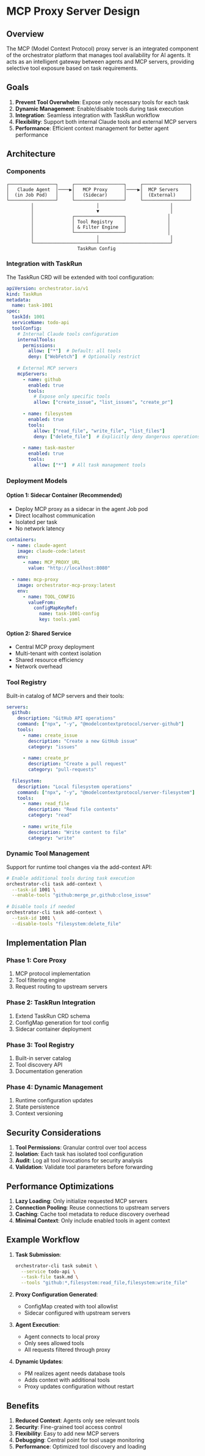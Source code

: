 # MCP Proxy Server Design

## Overview

The MCP (Model Context Protocol) proxy server is an integrated component of the orchestrator platform that manages tool availability for AI agents. It acts as an intelligent gateway between agents and MCP servers, providing selective tool exposure based on task requirements.

## Goals

1. **Prevent Tool Overwhelm**: Expose only necessary tools for each task
2. **Dynamic Management**: Enable/disable tools during task execution
3. **Integration**: Seamless integration with TaskRun workflow
4. **Flexibility**: Support both internal Claude tools and external MCP servers
5. **Performance**: Efficient context management for better agent performance

## Architecture

### Components

```
┌─────────────────┐     ┌──────────────────┐     ┌─────────────────┐
│   Claude Agent  │────▶│   MCP Proxy      │────▶│  MCP Servers    │
│  (in Job Pod)   │     │   (Sidecar)      │     │  (External)     │
└─────────────────┘     └──────────────────┘     └─────────────────┘
         │                       │                          │
         │                       ▼                          │
         │              ┌──────────────────┐               │
         │              │ Tool Registry    │               │
         │              │ & Filter Engine  │               │
         │              └──────────────────┘               │
         │                       │                          │
         └───────────────────────┴──────────────────────────┘
                          TaskRun Config
```

### Integration with TaskRun

The TaskRun CRD will be extended with tool configuration:

```yaml
apiVersion: orchestrator.io/v1
kind: TaskRun
metadata:
  name: task-1001
spec:
  taskId: 1001
  serviceName: todo-api
  toolConfig:
    # Internal Claude tools configuration
    internalTools:
      permissions:
        allow: ["*"]  # Default: all tools
        deny: ["WebFetch"]  # Optionally restrict
    
    # External MCP servers
    mcpServers:
      - name: github
        enabled: true
        tools:
          # Expose only specific tools
          allow: ["create_issue", "list_issues", "create_pr"]
          
      - name: filesystem
        enabled: true
        tools:
          allow: ["read_file", "write_file", "list_files"]
          deny: ["delete_file"]  # Explicitly deny dangerous operations
          
      - name: task-master
        enabled: true
        tools:
          allow: ["*"]  # All task management tools
```

### Deployment Models

#### Option 1: Sidecar Container (Recommended)
- Deploy MCP proxy as a sidecar in the agent Job pod
- Direct localhost communication
- Isolated per task
- No network latency

```yaml
containers:
  - name: claude-agent
    image: claude-code:latest
    env:
      - name: MCP_PROXY_URL
        value: "http://localhost:8080"
  
  - name: mcp-proxy
    image: orchestrator-mcp-proxy:latest
    env:
      - name: TOOL_CONFIG
        valueFrom:
          configMapKeyRef:
            name: task-1001-config
            key: tools.yaml
```

#### Option 2: Shared Service
- Central MCP proxy deployment
- Multi-tenant with context isolation
- Shared resource efficiency
- Network overhead

### Tool Registry

Built-in catalog of MCP servers and their tools:

```yaml
servers:
  github:
    description: "GitHub API operations"
    command: ["npx", "-y", "@modelcontextprotocol/server-github"]
    tools:
      - name: create_issue
        description: "Create a new GitHub issue"
        category: "issues"
        
      - name: create_pr
        description: "Create a pull request"
        category: "pull-requests"
        
  filesystem:
    description: "Local filesystem operations"
    command: ["npx", "-y", "@modelcontextprotocol/server-filesystem"]
    tools:
      - name: read_file
        description: "Read file contents"
        category: "read"
        
      - name: write_file
        description: "Write content to file"
        category: "write"
```

### Dynamic Tool Management

Support for runtime tool changes via the add-context API:

```bash
# Enable additional tools during task execution
orchestrator-cli task add-context \
  --task-id 1001 \
  --enable-tools "github:merge_pr,github:close_issue"
  
# Disable tools if needed
orchestrator-cli task add-context \
  --task-id 1001 \
  --disable-tools "filesystem:delete_file"
```

## Implementation Plan

### Phase 1: Core Proxy
1. MCP protocol implementation
2. Tool filtering engine
3. Request routing to upstream servers

### Phase 2: TaskRun Integration
1. Extend TaskRun CRD schema
2. ConfigMap generation for tool config
3. Sidecar container deployment

### Phase 3: Tool Registry
1. Built-in server catalog
2. Tool discovery API
3. Documentation generation

### Phase 4: Dynamic Management
1. Runtime configuration updates
2. State persistence
3. Context versioning

## Security Considerations

1. **Tool Permissions**: Granular control over tool access
2. **Isolation**: Each task has isolated tool configuration
3. **Audit**: Log all tool invocations for security analysis
4. **Validation**: Validate tool parameters before forwarding

## Performance Optimizations

1. **Lazy Loading**: Only initialize requested MCP servers
2. **Connection Pooling**: Reuse connections to upstream servers
3. **Caching**: Cache tool metadata to reduce discovery overhead
4. **Minimal Context**: Only include enabled tools in agent context

## Example Workflow

1. **Task Submission**:
   ```bash
   orchestrator-cli task submit \
     --service todo-api \
     --task-file task.md \
     --tools "github:*,filesystem:read_file,filesystem:write_file"
   ```

2. **Proxy Configuration Generated**:
   - ConfigMap created with tool allowlist
   - Sidecar configured with upstream servers

3. **Agent Execution**:
   - Agent connects to local proxy
   - Only sees allowed tools
   - All requests filtered through proxy

4. **Dynamic Updates**:
   - PM realizes agent needs database tools
   - Adds context with additional tools
   - Proxy updates configuration without restart

## Benefits

1. **Reduced Context**: Agents only see relevant tools
2. **Security**: Fine-grained tool access control
3. **Flexibility**: Easy to add new MCP servers
4. **Debugging**: Central point for tool usage monitoring
5. **Performance**: Optimized tool discovery and loading